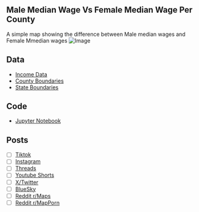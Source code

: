 ## Male Median Wage Vs Female Median Wage Per County
A simple map showing the difference between Male median wages and Female Mmedian wages
![Image](https://drive.google.com/uc?export=view&id=)

## Data
* [Income Data](https://data.census.gov/table/ACSDT5Y2023.B20002)
* [County Boundaries](https://www.census.gov/geographies/mapping-files/time-series/geo/cartographic-boundary.html)
* [State Boundaries](https://www.census.gov/geographies/mapping-files/time-series/geo/carto-boundary-file.html)

## Code
* [Jupyter Notebook](FormatData.ipynb)

## Posts
- [ ] [Tiktok]()
- [ ] [Instagram]()
- [ ] [Threads]()
- [ ] [Youtube Shorts]()
- [ ] [X/Twitter]()
- [ ] [BlueSky]()
- [ ] [Reddit r/Maps]()
- [ ] [Reddit r/MapPorn]()
